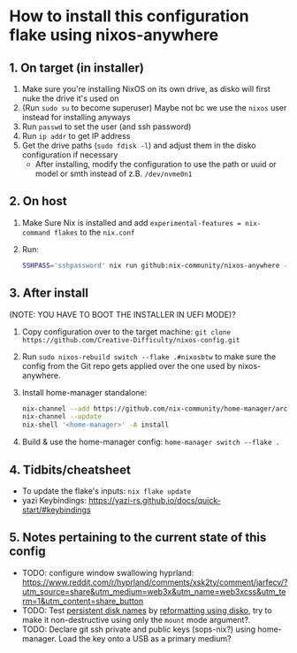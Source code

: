 # How to install this configuration flake using nixos-anywhere

## 1. On target (in installer)

1. Make sure you're installing NixOS on its own drive, as disko will first nuke the drive it's used on
2. (Run `sudo su` to become superuser) Maybe not bc we use the `nixos` user instead for installing anyways
3. Run `passwd` to set the user (and ssh password)
4. Run `ip addr` to get IP address
5. Get the drive paths (`sudo fdisk -l`) and adjust them in the disko configuration if necessary
    - After installing, modify the configuration to use the path or uuid or model or smth instead of z.B. `/dev/nvme0n1`

## 2. On host

1. Make Sure Nix is installed and add `experimental-features = nix-command flakes` to the `nix.conf`
2. Run:

    ```bash
    SSHPASS='sshpassword' nix run github:nix-community/nixos-anywhere -- --generate-hardware-config nixos-generate-config ./hosts/nixosbtw/hardware-configuration.nix --flake '.#nixosbtw' --env-password 'sshpassword' --build-on remote --target-host nixos@192.168.0.100
    ```

## 3. After install

(NOTE: YOU HAVE TO BOOT THE INSTALLER IN UEFI MODE)?

1. Copy configuration over to the target machine: `git clone https://github.com/Creative-Difficulty/nixos-config.git`
2. Run `sudo nixos-rebuild switch --flake .#nixosbtw` to make sure the config from the Git repo gets applied over the one used by nixos-anywhere.
3. Install home-manager standalone:

    ```bash
    nix-channel --add https://github.com/nix-community/home-manager/archive/master.tar.gz home-manager
    nix-channel --update
    nix-shell '<home-manager>' -A install
    ```

4. Build & use the home-manager config: `home-manager switch --flake .`

## 4. Tidbits/cheatsheet

- To update the flake's inputs: `nix flake update`
- yazi Keybindings: <https://yazi-rs.github.io/docs/quick-start/#keybindings>

## 5. Notes pertaining to the current state of this config

- TODO: configure window swallowing hyprland: <https://www.reddit.com/r/hyprland/comments/xsk2ty/comment/jarfecv/?utm_source=share&utm_medium=web3x&utm_name=web3xcss&utm_term=1&utm_content=share_button>
- TODO: Test [persistent disk names](https://wiki.archlinux.org/title/Persistent_block_device_naming#:~:text=the%20mkswap%20utility.-,by%2Did%20and%20by%2Dpath,-by%2Did) by [reformatting using disko](https://github.com/nix-community/disko/blob/master/docs/quickstart.md#step-6-run-disko-to-partition-format-and-mount-your-disks), try to make it non-destructive using only the `mount` mode argument?.
- TODO: Declare git ssh private and public keys (sops-nix?) using home-manager. Load the key onto a USB as a primary medium?
